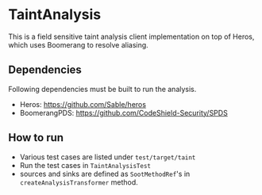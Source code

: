 # TaintAnalysis
This is a field sensitive taint analysis client implementation on top of Heros, 
which uses Boomerang to resolve aliasing.

## Dependencies
Following dependencies must be built to run the analysis.  
- Heros: https://github.com/Sable/heros 
- BoomerangPDS: https://github.com/CodeShield-Security/SPDS

## How to run
- Various test cases are listed under `test/target/taint`  
- Run the test cases in `TaintAnalysisTest`  
- sources and sinks are defined as `SootMethodRef`'s in `createAnalysisTransformer` method.
